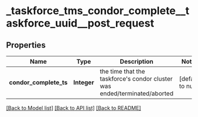 # _taskforce_tms_condor_complete__taskforce_uuid__post_request
## Properties

| Name | Type | Description | Notes |
|------------ | ------------- | ------------- | -------------|
| **condor\_complete\_ts** | **Integer** | the time that the taskforce&#39;s condor cluster was ended/terminated/aborted | [default to null] |

[[Back to Model list]](../README.md#documentation-for-models) [[Back to API list]](../README.md#documentation-for-api-endpoints) [[Back to README]](../README.md)

